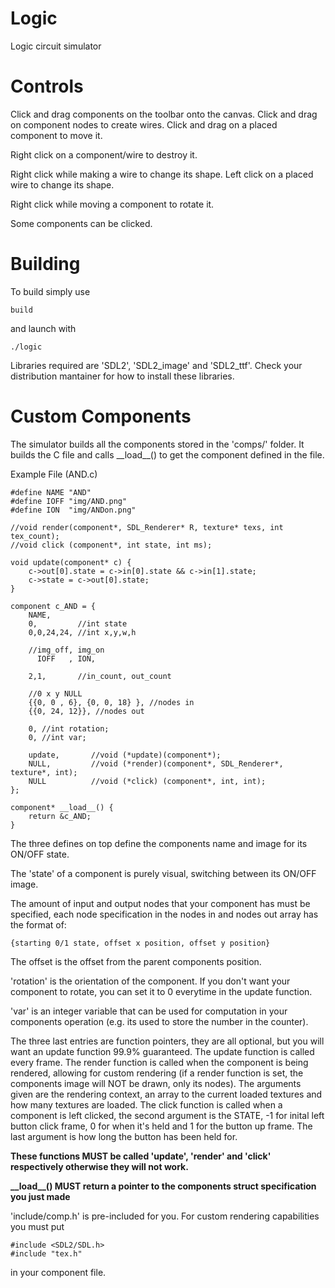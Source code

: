 # Logic
Logic circuit simulator

# Controls
Click and drag components on the toolbar onto the canvas.
Click and drag on component nodes to create wires.
Click and drag on a placed component to move it.

Right click on a component/wire to destroy it.

Right click while making a wire to change its shape.
Left click on a placed wire to change its shape.

Right click while moving a component to rotate it.

Some components can be clicked.

# Building

To build simply use
```
build
```

and launch with
```
./logic
```

Libraries required are 'SDL2', 'SDL2_image' and 'SDL2_ttf'.
Check your distribution mantainer for how to install these libraries.

# Custom Components
The simulator builds all the components stored in the 'comps/' folder.
It builds the C file and calls \_\_load\_\_() to get the component defined in the file.

Example File (AND.c)
```
#define NAME "AND"
#define IOFF "img/AND.png"
#define ION  "img/ANDon.png"

//void render(component*, SDL_Renderer* R, texture* texs, int tex_count);
//void click (component*, int state, int ms);

void update(component* c) {
	c->out[0].state = c->in[0].state && c->in[1].state;
	c->state = c->out[0].state;
}

component c_AND = {
	NAME,
	0,         //int state
	0,0,24,24, //int x,y,w,h

	//img_off, img_on
	  IOFF   , ION,  

	2,1,       //in_count, out_count

	//0 x y NULL
	{{0, 0 , 6}, {0, 0, 18} }, //nodes in 
	{{0, 24, 12}}, //nodes out

	0, //int rotation;
	0, //int var;

	update,       //void (*update)(component*);
	NULL,         //void (*render)(component*, SDL_Renderer*, texture*, int);
	NULL          //void (*click) (component*, int, int);
};

component* __load__() {
	return &c_AND;
}
```

The three defines on top define the components name and image for its ON/OFF state.

The 'state' of a component is purely visual, switching between its ON/OFF image.

The amount of input and output nodes that your component has must be specified,
each node specification in the nodes in and nodes out array has the format of:
```
{starting 0/1 state, offset x position, offset y position}
```
The offset is the offset from the parent components position.

'rotation' is the orientation of the component. If you don't want your component to rotate, you can set it to 0 everytime in the update function.

'var' is an integer variable that can be used for computation in your components operation (e.g. its used to store the number in the counter).

The three last entries are function pointers, they are all optional, but you will want an
update function 99.9% guaranteed.
The update function is called every frame.
The render function is called when the component is being rendered, allowing for custom rendering
(if a render function is set, the components image will NOT be drawn, only its nodes). The arguments given
are the rendering context, an array to the current loaded textures and how many textures are loaded.
The click function is called when a component is left clicked, the second argument is the STATE,
-1 for inital left button click frame, 0 for when it's held and 1 for the button up frame. The
last argument is how long the button has been held for.

**These functions MUST be called 'update', 'render' and 'click' respectively otherwise they will
not work.**

**\_\_load\_\_() MUST return a pointer to the components struct specification you just made**

'include/comp.h' is pre-included for you.
For custom rendering capabilities you must put
```
#include <SDL2/SDL.h>
#include "tex.h"
```
in your component file.
